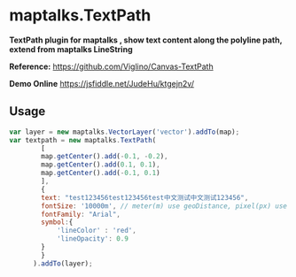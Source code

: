 # maptalks.TextPath
**TextPath plugin for maptalks , show text content along the polyline path, extend from maptalks LineString**   

**Reference:**
https://github.com/Viglino/Canvas-TextPath

**Demo Online** 
https://jsfiddle.net/JudeHu/ktgejn2v/  

## Usage
```javascript
var layer = new maptalks.VectorLayer('vector').addTo(map);
var textpath = new maptalks.TextPath(
        [
		map.getCenter().add(-0.1, -0.2),
		map.getCenter().add(0.1, 0.1),
		map.getCenter().add(-0.1, 0.1)
        ],
        {
	 	text: "test123456test123456test中文测试中文测试123456",
		fontSize: '10000m',	// meter(m) use geoDistance, pixel(px) use pixelDistance
		fontFamily: "Arial",
		symbol:{
			'lineColor' : 'red',
			'lineOpacity': 0.9
		}
        }
      ).addTo(layer);
```

